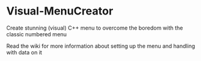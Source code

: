 # Visual-MenuCreator
Create stunning (visual) C++ menu to overcome the boredom with the classic numbered menu

Read the wiki for more information about setting up the menu and handling with data on it
